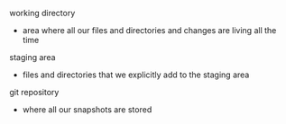 working directory
- area where all our files and directories and changes are living all the time

staging area
- files and directories that we explicitly add to the staging area

git repository
- where all our snapshots are stored